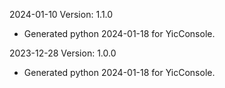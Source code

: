 2024-01-10 Version: 1.1.0
- Generated python 2024-01-18 for YicConsole.

2023-12-28 Version: 1.0.0
- Generated python 2024-01-18 for YicConsole.

